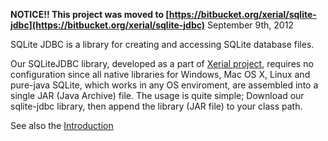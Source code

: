 **NOTICE!!  This project was moved to [https://bitbucket.org/xerial/sqlite-jdbc](https://bitbucket.org/xerial/sqlite-jdbc)** September 9th, 2012

SQLite JDBC is a library for creating and accessing SQLite database files.

Our SQLiteJDBC library, developed as a part of [Xerial project](http://www.xerial.org/), requires no configuration since all native libraries for Windows, Mac OS X, Linux and pure-java SQLite, which works in any OS enviroment, are assembled into a single JAR (Java Archive) file. The usage is quite simple; Download our sqlite-jdbc library, then append the library (JAR file) to your class path.

See also the [Introduction](Introduction.md)
